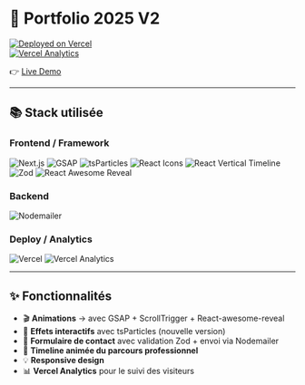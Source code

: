 # 🚀 Portfolio 2025 V2

[![Deployed on Vercel](https://img.shields.io/badge/Deployed%20on-Vercel-black?logo=vercel)](https://vercel.com/dashboard)  
[![Vercel Analytics](https://img.shields.io/badge/Vercel%20Analytics-1.5.0-blue?style=for-the-badge)](https://vercel.com/analytics)

👉 [Live Demo](https://ghoudisaber.vercel.app/)

---

## 📚 Stack utilisée

### Frontend / Framework
<p align="left">
  <img src="https://img.shields.io/badge/Next.js-000000?style=for-the-badge&logo=next.js&logoColor=white" alt="Next.js" />
  <img src="https://img.shields.io/badge/GSAP-88CE02?style=for-the-badge&logo=greensock&logoColor=black" alt="GSAP" />
  <img src="https://img.shields.io/badge/tsParticles-2E3440?style=for-the-badge" alt="tsParticles" />
  <img src="https://img.shields.io/badge/React%20Icons-61DAFB?style=for-the-badge&logo=react&logoColor=black" alt="React Icons" />
  <img src="https://img.shields.io/badge/React%20Vertical%20Timeline-3E4E88?style=for-the-badge&logo=react&logoColor=white" alt="React Vertical Timeline" />
  <img src="https://img.shields.io/badge/Zod-4.1.5-blueviolet?style=for-the-badge" alt="Zod" />
 <img src="https://img.shields.io/badge/react--awesome--reveal-4.3.1-blue?style=for-the-badge" alt="React Awesome Reveal" />
</p>

### Backend
<p align="left">
  <img src="https://img.shields.io/badge/Nodemailer-7-yellow?style=for-the-badge" alt="Nodemailer" />
</p>

### Deploy / Analytics
<p align="left">
  <img src="https://img.shields.io/badge/Vercel-000000?style=for-the-badge&logo=vercel&logoColor=white" alt="Vercel" />
  <img src="https://img.shields.io/badge/Vercel%20Analytics-1.5.0-blue?style=for-the-badge" alt="Vercel Analytics" />
</p>

---

## ✨ Fonctionnalités

- 🎬 **Animations** → avec GSAP + ScrollTrigger + React-awesome-reveal
- 🚀 **Effets interactifs** avec tsParticles (nouvelle version)  
- 💌 **Formulaire de contact** avec validation Zod + envoi via Nodemailer  
- 📜 **Timeline animée du parcours professionnel**  
- 💡 **Responsive design**  
- 📊 **Vercel Analytics** pour le suivi des visiteurs  